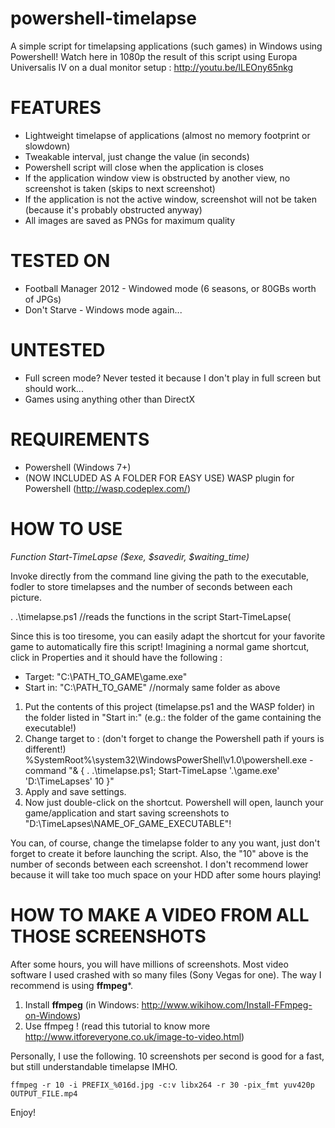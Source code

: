 powershell-timelapse
====================

A simple script for timelapsing applications (such games) in Windows using Powershell!
Watch here in 1080p the result of this script using Europa Universalis IV on a dual monitor setup : http://youtu.be/lLEOny65nkg

FEATURES
========
- Lightweight timelapse of applications (almost no memory footprint or slowdown)
- Tweakable interval, just change the value (in seconds)
- Powershell script will close when the application is closes
- If the application window view is obstructed by another view, no screenshot is taken (skips to next screenshot)
- If the application is not the active window, screenshot will not be taken (because it's probably obstructed anyway)
- All images are saved as PNGs for maximum quality

TESTED ON
=========
- Football Manager 2012 - Windowed mode (6 seasons, or 80GBs worth of JPGs)
- Don't Starve - Windows mode again...

UNTESTED
========
- Full screen mode? Never tested it because I don't play in full screen but should work...
- Games using anything other than DirectX

REQUIREMENTS
============
- Powershell (Windows 7+)
- (NOW INCLUDED AS A FOLDER FOR EASY USE) WASP plugin for Powershell (http://wasp.codeplex.com/)

HOW TO USE
==========
*Function Start-TimeLapse ($exe, $savedir, $waiting_time)*

Invoke directly from the command line giving the path to the executable, 
fodler to store timelapses and the number of seconds between each picture.

. .\timelapse.ps1 //reads the functions in the script
Start-TimeLapse(

Since this is too tiresome, you can easily adapt the shortcut for your favorite game to 
automatically fire this script! Imagining a normal game shortcut, click in Properties and
it should have the following :

- Target: "C:\PATH_TO_GAME\game.exe"
- Start in: "C:\PATH_TO_GAME\" //normaly same folder as above

1. Put the contents of this project (timelapse.ps1 and the WASP folder) in the folder listed in "Start in:" (e.g.: the folder of the game containing the executable!)
2. Change target to : (don't forget to change the Powershell path if yours is different!) 
  %SystemRoot%\system32\WindowsPowerShell\v1.0\powershell.exe -command "& { . .\timelapse.ps1; Start-TimeLapse '.\game.exe' 'D:\TimeLapses\' 10 }"
3. Apply and save settings.
3. Now just double-click on the shortcut. Powershell will open, launch your game/application and start saving screenshots to "D:\TimeLapses\NAME_OF_GAME_EXECUTABLE\"!

You can, of course, change the timelapse folder to any you want, just don't forget to create it before launching the script.
Also, the "10" above is the number of seconds between each screenshot. I don't recommend lower because it will take too much space on your HDD after some hours playing!

HOW TO MAKE A VIDEO FROM ALL THOSE SCREENSHOTS
==============================================

After some hours, you will have millions of screenshots. Most video software I used crashed with so many files (Sony Vegas for one). The way I recommend is using **ffmpeg***.

1. Install **ffmpeg** (in Windows: http://www.wikihow.com/Install-FFmpeg-on-Windows)
2. Use ffmpeg ! (read this tutorial to know more http://www.itforeveryone.co.uk/image-to-video.html)

Personally, I use the following. 10 screenshots per second is good for a fast, but still understandable timelapse IMHO.

    ffmpeg -r 10 -i PREFIX_%016d.jpg -c:v libx264 -r 30 -pix_fmt yuv420p OUTPUT_FILE.mp4







Enjoy!
